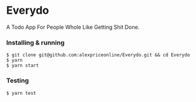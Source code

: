 # Everydo

A Todo App For People Whole Like Getting Shit Done.

### Installing & running

```
$ git clone git@github.com:alexpriceonline/Everydo.git && cd Everydo
$ yarn
$ yarn start
```

### Testing

```
$ yarn test
```
